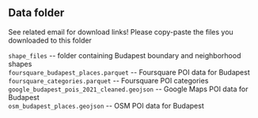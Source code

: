 ## Data folder

See related email for download links! Please copy-paste the files you downloaded to this folder

```shape_files``` -- folder containing Budapest boundary and neighborhood shapes <br>
```foursquare_budapest_places.parquet``` -- Foursquare POI data for Budapest <br>
```foursquare_categories.parquet``` -- Foursquare POI categories <br>
```google_budapest_pois_2021_cleaned.geojson``` -- Google Maps POI data for Budapest <br>
```osm_budapest_places.geojson``` -- OSM POI data for Budapest